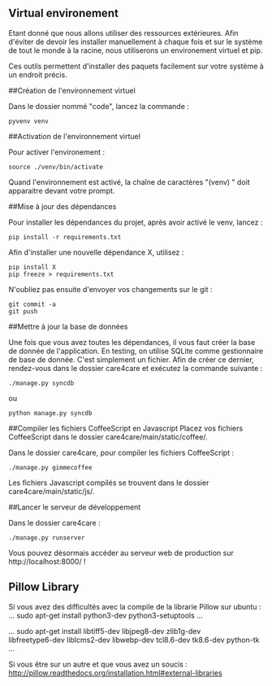 ## Virtual environement

Etant donné que nous allons utiliser des ressources extérieures. Afin d'éviter de devoir les installer manuellement à chaque fois et sur le système de tout le monde à la racine, nous utiliserons un environement virtuel et pip.

Ces outils permettent d'installer des paquets facilement sur votre système à un endroit précis.

##Création de l'environnement virtuel

Dans le dossier nommé "code", lancez la commande :
```
pyvenv venv
```

##Activation de l'environnement virtuel

Pour activer l'environement :
```
source ./venv/bin/activate
```

Quand l'environnement est activé, la chaîne de caractères "(venv) " doit apparaitre devant votre prompt.

##Mise à jour des dépendances

Pour installer les dépendances du projet, après avoir activé le venv, lancez :
```
pip install -r requirements.txt
```

Afin d'installer une nouvelle dépendance X, utilisez :
```
pip install X
pip freeze > requirements.txt
```

N'oubliez pas ensuite d'envoyer vos changements sur le git :
```
git commit -a
git push
```

##Mettre à jour la base de données

Une fois que vous avez toutes les dépendances, il vous faut créer la base de donnée de l'application. En testing, on utilise SQLite comme gestionnaire de base de donnée. C'est simplement un fichier. Afin de créer ce dernier, rendez-vous dans le dossier care4care et exécutez la commande suivante :
```
./manage.py syncdb
```

ou
```
python manage.py syncdb
```


##Compiler les fichiers CoffeeScript en Javascript
Placez vos fichiers CoffeeScript dans le dossier care4care/main/static/coffee/.

Dans le dossier care4care, pour compiler les fichiers CoffeeScript :
```
./manage.py gimmecoffee
```

Les fichiers Javascript compilés se trouvent dans le dossier care4care/main/static/js/.


##Lancer le serveur de développement

Dans le dossier care4care :
```
./manage.py runserver
```

Vous pouvez désormais accéder au serveur web de production sur http://localhost:8000/ !

## Pillow Library

Si vous avez des difficultés avec la compile de la librarie Pillow sur ubuntu :
...
 sudo apt-get install python3-dev python3-setuptools
...

...
sudo apt-get install libtiff5-dev libjpeg8-dev zlib1g-dev \
  libfreetype6-dev liblcms2-dev libwebp-dev tcl8.6-dev tk8.6-dev python-tk
...

Si vous être sur un autre et que vous avez un soucis : http://pillow.readthedocs.org/installation.html#external-libraries
 
